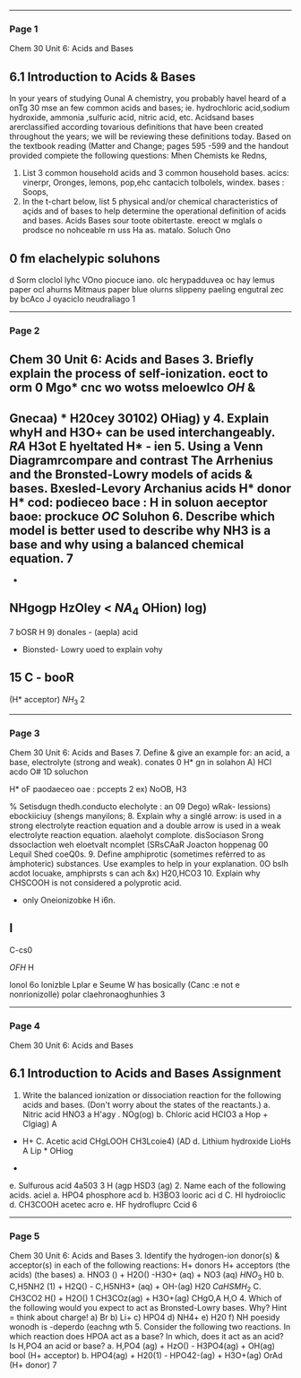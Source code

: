 

---

### Page 1

Chem 30
Unit 6: Acids and Bases
## 6.1 Introduction to Acids & Bases
In your years of studying
Ounal A
chemistry, you probably havel heard of a
onTg 30 mse an
few common acids and bases; ie.
hydrochloric acid,sodium hydroxide,
ammonia ,sulfuric acid, nitric acid, etc.
Acidsand bases arerclassified according
tovarious definitions that have been
created throughout the years; we will be
reviewing these definitions today.
Based on the textbook reading (Matter
and Change; pages 595 -599 and the
handout provided compiete the following
questions:
Mhen Chemists ke Redns,
1. List 3 common household acids and 3 common household bases.
acics: vinerpr, Oronges, lemons, pop,ehc
cantacich tolbolels, windex.
bases : Soops,
2. In the t-chart below, list 5 physical and/or chemical characteristics of açids and of bases to help
determine the operational definition of acids and bases.
Acids
Bases
sour toote
obitertaste.
ereoct w mglals o prodsce no nohceable rn uss
Ha as.
matalo.
Soluch Ono
## 0 fm elachelypic soluhons
d Sorm cloclol lyhc
VOno
piocuce iano.
olc herypadduvea
oc hay
lemus paper ocl
ahurns Mitmaus paper blue
olurns
slippeny paeling
engutral zec by bcAco
J
oyaciclo
neudraliago
1


---

### Page 2

Chem 30
Unit 6: Acids and Bases
3. Briefly explain the process of self-ionization. eoct to orm 0 Mgo* cnc
wo wotss meloewlco
$OH$
&
-
Gnecaa)
*
H20cey
30102) OHiag)
y
4. Explain whyH and H3O+ can be used interchangeably.
$RA$
H3ot E hyeltated
H* - ien
5. Using a Venn Diagramrcompare and contrast The Arrhenius and the Bronsted-Lowry models of
acids & bases.
Bxesled-Levory
Archanius
acids H*
donor
H*
cod: podieceo
bace : H
in soluon
aeceptor
baoe: prockuce
$OC$
Soluhon
6. Describe which model is better used to describe why NH3 is a base and why using a balanced
chemical equation.
7
-
+
NHgogp
HzOley <
$NA_4$
OHion)
log)
-
7
bOSR
H 9)
donales -
(aepla)
acid
* Bionsted- Lowry  uoed to
explain vohy
## 15 C - booR
(H* acceptor)
$NH_3$
2


---

### Page 3

Chem 30
Unit 6: Acids and Bases
7. Define & give an example for: an acid, a base, electrolyte (strong and weak).
conates 0 H* gn in solahon
A) HCI
acdo
O# 1D soluchon

H* oF paodaeceo
oae : pccepts
2
ex) NoOB, H3

%
Setisdugn thedh.conducto
elecholyte : an 09 Dego)
wRak- lessions)
ebockiiciuy (shengs manyilons;
8. Explain why a singlé arrow: is used in a strong electrolyte reaction equation and a double arrow is
used in a weak electrolyte reaction equation.
alaeholyt complote. disSociason
Srong
dssoclaction
weh eloetvalt  ncomplet
(SRsCAaR Joacton hoppenag 00
Lequil Shed
coeQ0s.
9. Define amphiprotic (sometimes refèrred to as àmphoteric) substances. Use examples to help in your
explanation.
0O bslh acdot locuake,
amphiprsts s can ach
&x) H20,HCO3
10. Explain why CHSCOOH is not considered a polyprotic acid.
* only Oneionizobke
H i6n.

I
-
C-cs0

$OFH$
H

lonol 6o lonizble
Lplar
e Seume
W has bosically
(Canc
:e
not
e
nonrionizolle)
polar
claehronaoghunhies
3


---

### Page 4

Chem 30
Unit 6: Acids and Bases
## 6.1 Introduction to Acids and Bases Assignment
1. Write the balanced ionization or dissociation reaction for the following acids and bases.
(Don't worry about the states of the reactants.)
a. Nitric acid HNO3 a H'agy . NOg(og)
b. Chloric acid HCIO3 a Hop + CIgiag)
A
- H+
C. Acetic acid CHgLOOH
CH3Lcoie4)
(AD
d. Lithium hydroxide LioHs A Lip * OHiog
+
e. Sulfurous acid 4a503 3 H (agp
HSD3 (ag)
2. Name each of the following acids.
aciel
a. HPO4 phosphore
acd
b. H3BO3 looric
aci d
C. HI hydroioclic
d. CH3COOH acetec acro
e. HF hydrofluprc Ccid
6


---

### Page 5

Chem 30
Unit 6: Acids and Bases
3. Identify the hydrogen-ion donor(s) & acceptor(s) in each of the following reactions:
H+ donors
H+ acceptors
(the acids)
(the bases)
a. HNO3 () + H2O() -H3O+ (aq) + NO3 (aq)
$HNO_3$
H0
b. C,H5NH2 (1) + H2Q() - C,H5NH3+ (aq) + OH-(ag)
H20
$CaHSMH_2$
C. CH3CO2 H() + H2O() 1 CH3COz(ag) + H3O+(ag)
CHgO,A
H,O
4. Which of the following would you expect to act as Bronsted-Lowry bases. Why? Hint =
think about charge!
a) Br b) Li+
c) HPO4
d) NH4+
e) H20
f) NH
poesidy
wonodh is
-deperdo
(eachng wth
5. Consider the following two reactions. In which reaction does HPOA act as a base? In which,
does it act as an acid?
Is H,PO4 an acid
or base?
a. H,PO4 (ag) + HzO() - H3PO4(ag) + OH(ag)
bool (H+ acceptor)
b. HPO4(ag) + H20(1) - HPO42-(ag) + H3O+(ag)
OrAd (H+ donor)
7